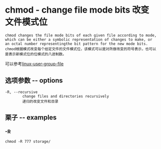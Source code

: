 # chmod - change file mode bits 改变文件模式位

    chmod changes the file mode bits of each given file according to mode, which can be either a symbolic representation of changes to make, or an octal number representingthe bit pattern for the new mode bits.
    chmod根据模式改变每个给定文件的文件模式位，该模式可以是对所做改变的符号表示，也可以是表示新模式位的位模式的八进制数。

可以参考[linux-user-group-file][1]

## 选项参数 -- options

    -R, --recursive
            change files and directories recursively
            递归的改变文件和目录

## 栗子 -- examples

### -R

`chmod -R 777 storage/`

[1]:../../linux-user-group-file.md